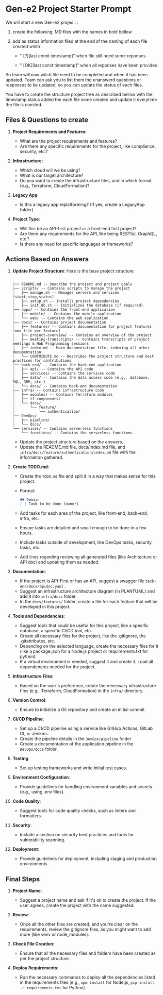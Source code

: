 # Gen-e2 Project Starter Prompt

We will start a new Gen-e2 projec : :

1. create the following .MD files with the names in bold bellow
2. add as status information filed at the end of the naming of each file created whith :
   
   * " [?][last comit timestamp]" when file still need some reponses
   
   * " [OK][last comit timestamp]" when all reponses have been provided
   
So team will now witch file need to be completed and when it has been updated.
Team can ask you to list them the unanswerd questions or responses to be updated, so you can update the status of each files.

You have to create the structure project tree as described bellow with the timestamp status added the each file name created and update it everytime the file is comited.

## Files & Questions to create

1. **Project Requirements and Features**:
   - What are the project requirements and features?
   - Are there any specific requirements for the project, like compliance, security, etc.?

2. **Infrastructure**:
   - Which cloud will we be using?
   - What is our target architecture?
   - Do you want to create the infrastructure files, and in which format (e.g., Terraform, CloudFormation)?

3. **Legacy App**:
   - Is this a legacy app replatforming? (If yes, create a LegacyApp folder)

4. **Project Type**:
   - Will this be an API-first project or a front-end first project?
   - Are there any requirements for the API, like being RESTful, GraphQL, etc.?
   - Is there any need for specific languages or frameworks?


## Actions Based on Answers

1. **Update Project Structure**:
    Here is the base project structure:

    ```plaintext
    .
    ├── README.md -- Describe the project and project goals
    ├── scripts/ -- Contains scripts to manage the project
    │   ├── manage.sh -- Manages servers and services (start,stop,status)
    │   ├── setup.sh -- Installs project dependencies
    │   ├── init_db.sh -- Initializes the database (if required)
    ├── apps/ -- Contains the front-end application
    │   ├── mobile/ -- Contains the mobile application
    │   └── web/ -- Contains the web application
    ├── docs/ -- Contains project documentation
    │   ├── features/ -- Contains documentation for project features (one file per feature)
    │   ├── project-overview/ -- Contains an overview of the project
    │   ├── meeting-transcripts/ -- Contains transcripts of project meetings & Mob Programming sessions
    │   ├── index.md -- Main documentation file, indexing all other documentation
    │   └── CONTRIBUTE.md -- Describes the project structure and best practices for contributions
    ├── back-end/ -- Contains the back-end application
    │   ├── api/ -- Contains the API code
    │   ├── services/ -- Contains the services code
    │   ├── data/ -- Contains the data access code (e.g., database, SQL, ORM, etc.)
    │   └── docs/ -- Contains back-end documentation
    ├── infra/ -- Contains infrastructure code
    │   ├── modules/ -- Contains Terraform modules
    │   ├── tf-components/
    │   └── docs/
    │       └── feature/
    │           └── authentication/
    ├── DevOps/
    │   ├── pipeline/
    |   └── docs/
    └── services/ -- Contains serverless functions
        └── functions/ -- Contains the serverless functions
    ```

    - Update the project structure based on the answers.
    - Update the README.md file, docs/index.md file, and `infra/docs/feature/authentication/index.md` file with the information gathered.

2. **Create TODO.md**:
   - Create the `TODO.md` file and split it in a way that makes sense for this project.
   - Format:

     ```markdown
     ## Domain
     [ ] Task to be done (owner)
     ```

   - Add tasks for each area of the project, like front-end, back-end, infra, etc.
   - Ensure tasks are detailed and small enough to be done in a few hours.
   - Include tasks outside of development, like DevOps tasks, security tasks, etc.
   - Add lines regarding reviewing all generated files (like Architecture or API doc) and updating them as needed.

3. **Documentation**:
   - If the project is API-First or has an API, suggest a swagger file `back-end/docs/apidoc.yaml` .
   - Suggest an infrastructure architecture diagram (in PLANTUML) and add it into `infra/docs` folder.
   - In the `docs/features/` folder, create a file for each feature that will be developed in this project.

4. **Tools and Dependencies**:
   - Suggest tools that could be useful for this project, like a specific database, a specific CI/CD tool, etc.
   - Create all necessary files for the project, like the .gitignore, the .gitattributes, etc.
   - Depending on the selected language, create the necessary files for it (like a package.json for a Node.js project or requirements.txt for python).
   - If a virtual environment is needed, suggest it and create it. Load all dependencies needed for the project.

5. **Infrastructure Files**:
   - Based on the user's preference, create the necessary infrastructure files (e.g., Terraform, CloudFormation) in the `infra/` directory.

6. **Version Control**:
   - Ensure to initialize a Git repository and create an initial commit.

7. **CI/CD Pipeline**:
   - Set up a CI/CD pipeline using a service like GitHub Actions, GitLab CI, or Jenkins.
   - Create the pipeline details in the `DevOps/pipeline` folder
   - Create a documentation of the application pipeline in the `DevOps/docs` folder.

8. **Testing**:
   - Set up testing frameworks and write initial test cases.

9. **Environment Configuration**:
   - Provide guidelines for handling environment variables and secrets (e.g., using .env files).

10. **Code Quality**:

    - Suggest tools for code quality checks, such as linters and formatters.

11. **Security**:
    - Include a section on security best practices and tools for vulnerability scanning.

12. **Deployment**:
    - Provide guidelines for deployment, including staging and production environments.

## Final Steps

1. **Project Name**:
   - Suggest a project name and ask if it's ok to create the project. If the user agrees, create the project with the name suggested.

2. **Review**:
   - Once all the other files are created, and you're clear on the requirements, review the gitignore files, as you might want to add more (like venv or node_modules).

3. **Check File Creation**:
   - Ensure that all the necessary files and folders have been created as per the project structure.

4. **Deploy Requirements**:
   - Run the necessary commands to deploy all the dependencies listed in the requirements files (e.g., `npm install` for Node.js, `pip install -r requirements.txt` for Python).

<!-- Prompt version 0.4 -->
